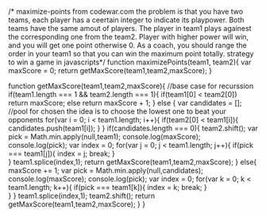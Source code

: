 /* maximize-points from codewar.com
 the problem is that you have two teams, each player has a ceertain integer to indicate its playpower. Both teams have the same amout of players. The player in team1 plays againest the corresponding one from the team2. Player with higher power will win, and you will get one point otherwise 0. As a coach, you should range the order in your team1 so that you can win the maximum point totally.
strategy to win a game in javascripts*/
function maximizePoints(team1, team2){
  var maxScore = 0;
  return getMaxScore(team1,team2,maxScore);
}

function getMaxScore(team1,team2,maxScore){
//base case for recurssion
  if(team1.length === 1 && team2.length === 1){
    if(team1[0] < team2[0])
      return maxScore;
    else
      return maxScore + 1;
  }
  else {
    var candidates = [];  //pool for chosen the idea is to choose the lowest one to beat your opponents
    for(var i = 0; i < team1.length; i++){
      if(team2[0] < team1[i]){
        candidates.push(team1[i]);
      } 
    }
    if(candidates.length === 0){
      team2.shift();
      var pick = Math.min.apply(null,team1);
      console.log(maxScore);
      console.log(pick);
      var index = 0;
      for(var j = 0; j < team1.length; j++){
          if(pick === team1[j]){
            index = j;
            break;
        }  
      }
      team1.splice(index,1);
      return getMaxScore(team1,team2,maxScore);
    }
    else{
      maxScore += 1;
      var pick = Math.min.apply(null,candidates);
      console.log(maxScore);
      console.log(pick);
      var index = 0;
      for(var k = 0; k < team1.length; k++){
          if(pick === team1[k]){
            index = k;
            break;
        }  
      }
    }
    team1.splice(index,1);
    team2.shift();
    return getMaxScore(team1,team2,maxScore);
  }
}
